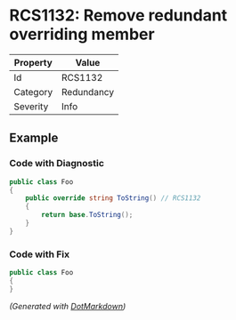 # RCS1132: Remove redundant overriding member

| Property | Value      |
| -------- | ---------- |
| Id       | RCS1132    |
| Category | Redundancy |
| Severity | Info       |

## Example

### Code with Diagnostic

```csharp
public class Foo
{
    public override string ToString() // RCS1132
    {
        return base.ToString();
    }
}
```

### Code with Fix

```csharp
public class Foo
{
}
```


*\(Generated with [DotMarkdown](http://github.com/JosefPihrt/DotMarkdown)\)*